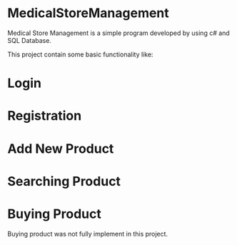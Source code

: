 # MedicalStoreManagement
Medical Store Management is a simple program developed by using  c# and SQL Database.

This project contain some basic functionality like:

# Login

# Registration

# Add New Product

# Searching Product

# Buying Product

Buying product was not fully implement in this project.
